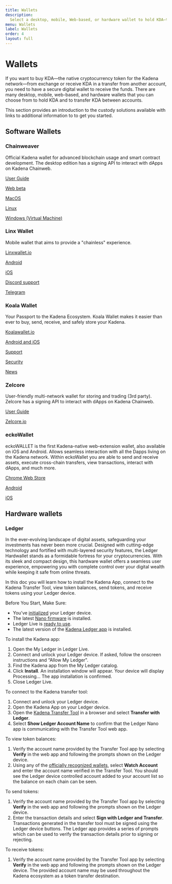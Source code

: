 ```yaml
---
title: Wallets
description:
  Select a desktop, mobile, Web-based, or hardware wallet to hold KDA—the native cryptocurrency token for the Kadena network—and to manage transfer between accounts.
menu: Wallets
label: Wallets
order: 4
layout: full
---
```


# Wallets

If you want to buy KDA—the native cryptocurrency token for the Kadena network—from exchange or receive KDA in a transfer from another account, you need to have a secure digital wallet to receive the funds.
There are many desktop, mobile, web-based, and hardware wallets that you can choose from to hold KDA and to transfer KDA between accounts.

This section provides an introduction to the custody solutions available with links to additional information to to get you started.

## Software Wallets

### Chainweaver

Official Kadena wallet for advanced blockchain usage and smart contract
development. The desktop edition has a signing API to interact with dApps on
Kadena Chainweb.

[User Guide](/kadena/wallets/chainweaver)

[Web beta](https://chainweaver.kadena.network)

[MacOS](https://github.com/kadena-io/chainweaver/releases/download/v2.2.3/kadena-chainweaver-mac-2.2.3.0.zip)

[Linux](https://github.com/kadena-io/chainweaver/releases/download/v2.2.3/kadena-chainweaver-linux-2.2.3.0.deb)

[Windows (Virtual Machine)](https://github.com/kadena-io/chainweaver/releases/download/v2.2.3/kadena-chainweaver-vm.2.2.3.0.ova)

### Linx Wallet

Mobile wallet that aims to provide a "chainless" experience.

[Linxwallet.io](https://www.linxwallet.xyz/#)

[Android](https://play.google.com/store/apps/details?id=com.thinedgelabs.linx_wallet)

[iOS](https://apps.apple.com/us/app/thinedgelabs-linx-wallet/id6450412379)

[Discord support](https://discord.gg/FEbnXbV9xZ)

[Telegram](https://t.me/linx_wallet_chat)

### Koala Wallet

Your Passport to the Kadena Ecosystem. Koala Wallet makes it easier than ever to
buy, send, receive, and safely store your Kadena.

[Koalawallet.io](https://koalawallet.io)

[Android and iOS](https://koalawallet.io/download)

[Support](https://support.koalawallet.io/hc/en-us)

[Security](https://koalawallet.io/security)

[News](https://koalawallet.io/news)

### Zelcore

User-friendly multi-network wallet for storing and trading (3rd party). Zelcore
has a signing API to interact with dApps on Kadena Chainweb.

[User Guide](https://babening.io/zelcore-guide)

[Zelcore.io](https://zelcore.io)

### eckoWallet

eckoWALLET is the first Kadena-native web-extension wallet, also available on
iOS and Android. Allows seamless interaction with all the Dapps living on the
Kadena network. Within eckoWallet you are able to send and receive assets,
execute cross-chain transfers, view transactions, interact with dApps, and much
more.

[Chrome Web Store](https://chrome.google.com/webstore/detail/eckowallet/bofddndhbegljegmpmnlbhcejofmjgbn)

[Android](https://play.google.com/store/apps/details?id=com.xwallet.mobile)

[iOS](https://apps.apple.com/us/app/x-wallet-by-kaddex/id1632056372)

## Hardware wallets

### Ledger

In the ever-evolving landscape of digital assets, safeguarding your investments
has never been more crucial. Designed with cutting-edge technology and fortified
with multi-layered security features, the Ledger Hardwallet stands as a
formidable fortress for your cryptocurrencies. With its sleek and compact
design, this hardware wallet offers a seamless user experience, empowering you
with complete control over your digital wealth while keeping it safe from online
threats.

In this doc you will learn how to install the Kadena App, connect to the
Kadena Transfer Tool, view token balances, send tokens, and receive tokens using your Ledger device.

Before You Start, Make Sure:

- You’ve [initialized](https://support.ledgerwallet.com/hc/en-us/articles/360000613793) your Ledger device.
- The latest [Nano firmware](https://support.ledgerwallet.com/hc/en-us/articles/360002731113) is installed.
- Ledger Live is [ready to use](https://support.ledger.com/hc/en-us/articles/4404389606417-Download-and-install-Ledger-Live).
- The latest version of the [Kadena Ledger app](https://github.com/ledgerhq/app-kadena) is installed.

To install the Kadena app:

1. Open the My Ledger in Ledger Live.
1. Connect and unlock your Ledger device.
   If asked, follow the onscreen instructions and “Allow My Ledger".
1. Find the Kadena app from the My Ledger catalog.
2. Click **Install**.
   An installation window will appear.
   Your device will display Processing...
   The app installation is confirmed.
1. Close Ledger Live.

To connect to the Kadena transfer tool:

1. Connect and unlock your Ledger device.
1. Open the Kadena App on your Ledger device.
1. Open the [Kadena Transfer Tool](https://transfer.chainweb.com/) in a browser and select **Transfer with Ledger**.
1. Select **Show Ledger Account Name** to confirm that the Ledger Nano app is communicating with the Transfer Tool web app.

To view token balances:

1. Verify the account name provided by the Transfer Tool app by selecting **Verify** in the web app and following the prompts shown on the Ledger device.
1. Using any of the [officially recognized wallets](/kadena/wallets), select **Watch Account** and enter the account name verified in the Transfer Tool.
   You should see the Ledger device controlled account added to your account list so the balance on each chain can be seen.

To send tokens:

1. Verify the account name provided by the Transfer Tool app by selecting **Verify** in the web app and following the prompts shown on the Ledger device.
1. Enter the transaction details and select **Sign with Ledger and Transfer**.
   Transactions generated in the transfer tool must be signed using the Ledger device buttons.
   The Ledger app provides a series of prompts which can be used to verify the transaction details prior to signing or rejecting.

To receive tokens:

1. Verify the account name provided by the Transfer Tool app by selecting **Verify** in the web app and following the prompts shown on the Ledger device.
   The provided account name may be used throughout the Kadena ecosystem as a token transfer destination.